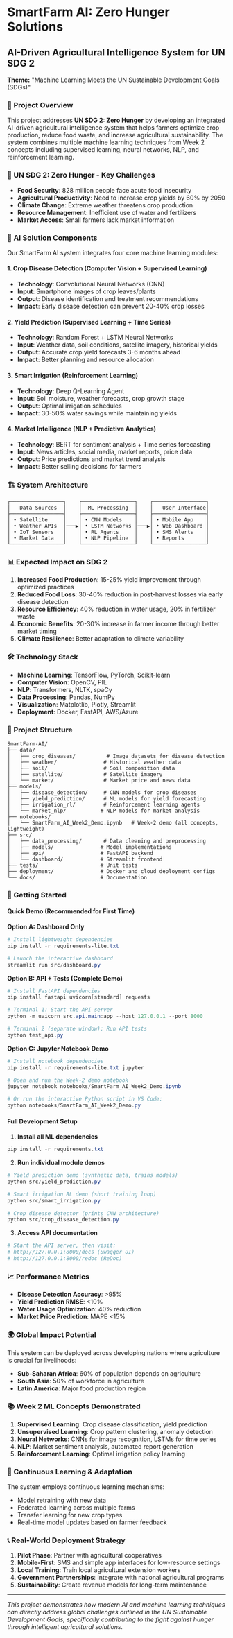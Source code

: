# SmartFarm AI: Zero Hunger Solutions
## AI-Driven Agricultural Intelligence System for UN SDG 2

**Theme:** "Machine Learning Meets the UN Sustainable Development Goals (SDGs)"

### 🌱 Project Overview

This project addresses **UN SDG 2: Zero Hunger** by developing an integrated AI-driven agricultural intelligence system that helps farmers optimize crop production, reduce food waste, and increase agricultural sustainability. The system combines multiple machine learning techniques from Week 2 concepts including supervised learning, neural networks, NLP, and reinforcement learning.

### 🎯 UN SDG 2: Zero Hunger - Key Challenges

- **Food Security**: 828 million people face acute food insecurity
- **Agricultural Productivity**: Need to increase crop yields by 60% by 2050
- **Climate Change**: Extreme weather threatens crop production
- **Resource Management**: Inefficient use of water and fertilizers
- **Market Access**: Small farmers lack market information

### 🤖 AI Solution Components

Our SmartFarm AI system integrates four core machine learning modules:

#### 1. **Crop Disease Detection** (Computer Vision + Supervised Learning)
- **Technology**: Convolutional Neural Networks (CNN)
- **Input**: Smartphone images of crop leaves/plants
- **Output**: Disease identification and treatment recommendations
- **Impact**: Early disease detection can prevent 20-40% crop losses

#### 2. **Yield Prediction** (Supervised Learning + Time Series)
- **Technology**: Random Forest + LSTM Neural Networks
- **Input**: Weather data, soil conditions, satellite imagery, historical yields
- **Output**: Accurate crop yield forecasts 3-6 months ahead
- **Impact**: Better planning and resource allocation

#### 3. **Smart Irrigation** (Reinforcement Learning)
- **Technology**: Deep Q-Learning Agent
- **Input**: Soil moisture, weather forecasts, crop growth stage
- **Output**: Optimal irrigation schedules
- **Impact**: 30-50% water savings while maintaining yields

#### 4. **Market Intelligence** (NLP + Predictive Analytics)
- **Technology**: BERT for sentiment analysis + Time series forecasting
- **Input**: News articles, social media, market reports, price data
- **Output**: Price predictions and market trend analysis
- **Impact**: Better selling decisions for farmers

### 🏗️ System Architecture

```
┌─────────────────┐    ┌─────────────────┐    ┌─────────────────┐
│   Data Sources  │    │  ML Processing  │    │   User Interface│
├─────────────────┤    ├─────────────────┤    ├─────────────────┤
│ • Satellite     │    │ • CNN Models    │    │ • Mobile App    │
│ • Weather APIs  │───▶│ • LSTM Networks │───▶│ • Web Dashboard │
│ • IoT Sensors   │    │ • RL Agents     │    │ • SMS Alerts    │
│ • Market Data   │    │ • NLP Pipeline  │    │ • Reports       │
└─────────────────┘    └─────────────────┘    └─────────────────┘
```

### 📊 Expected Impact on SDG 2

1. **Increased Food Production**: 15-25% yield improvement through optimized practices
2. **Reduced Food Loss**: 30-40% reduction in post-harvest losses via early disease detection
3. **Resource Efficiency**: 40% reduction in water usage, 20% in fertilizer waste
4. **Economic Benefits**: 20-30% increase in farmer income through better market timing
5. **Climate Resilience**: Better adaptation to climate variability

### 🛠️ Technology Stack

- **Machine Learning**: TensorFlow, PyTorch, Scikit-learn
- **Computer Vision**: OpenCV, PIL
- **NLP**: Transformers, NLTK, spaCy
- **Data Processing**: Pandas, NumPy
- **Visualization**: Matplotlib, Plotly, Streamlit
- **Deployment**: Docker, FastAPI, AWS/Azure

### 📁 Project Structure

```
SmartFarm-AI/
├── data/
│   ├── crop_diseases/          # Image datasets for disease detection
│   ├── weather/               # Historical weather data
│   ├── soil/                  # Soil composition data
│   ├── satellite/             # Satellite imagery
│   └── market/                # Market price and news data
├── models/
│   ├── disease_detection/     # CNN models for crop diseases
│   ├── yield_prediction/      # ML models for yield forecasting
│   ├── irrigation_rl/         # Reinforcement learning agents
│   └── market_nlp/           # NLP models for market analysis
├── notebooks/
│   └── SmartFarm_AI_Week2_Demo.ipynb   # Week-2 demo (all concepts, lightweight)
├── src/
│   ├── data_processing/       # Data cleaning and preprocessing
│   ├── models/               # Model implementations
│   ├── api/                  # FastAPI backend
│   └── dashboard/            # Streamlit frontend
├── tests/                    # Unit tests
├── deployment/               # Docker and cloud deployment configs
└── docs/                     # Documentation
```

### 🚀 Getting Started

#### Quick Demo (Recommended for First Time)

**Option A: Dashboard Only**
```powershell
# Install lightweight dependencies
pip install -r requirements-lite.txt

# Launch the interactive dashboard
streamlit run src/dashboard.py
```

**Option B: API + Tests (Complete Demo)**
```powershell
# Install FastAPI dependencies
pip install fastapi uvicorn[standard] requests

# Terminal 1: Start the API server
python -m uvicorn src.api.main:app --host 127.0.0.1 --port 8000

# Terminal 2 (separate window): Run API tests
python test_api.py
```

**Option C: Jupyter Notebook Demo**
```powershell
# Install notebook dependencies
pip install -r requirements-lite.txt jupyter

# Open and run the Week-2 demo notebook
jupyter notebook notebooks/SmartFarm_AI_Week2_Demo.ipynb

# Or run the interactive Python script in VS Code:
python notebooks/SmartFarm_AI_Week2_Demo.py
```

#### Full Development Setup

1. **Install all ML dependencies**
```powershell
pip install -r requirements.txt
```

2. **Run individual module demos**
```powershell
# Yield prediction demo (synthetic data, trains models)
python src/yield_prediction.py

# Smart irrigation RL demo (short training loop)
python src/smart_irrigation.py

# Crop disease detector (prints CNN architecture)
python src/crop_disease_detection.py
```

3. **Access API documentation**
```powershell
# Start the API server, then visit:
# http://127.0.0.1:8000/docs (Swagger UI)
# http://127.0.0.1:8000/redoc (ReDoc)
```

### 📈 Performance Metrics

- **Disease Detection Accuracy**: >95%
- **Yield Prediction RMSE**: <10%
- **Water Usage Optimization**: 40% reduction
- **Market Price Prediction**: MAPE <15%

### 🌍 Global Impact Potential

This system can be deployed across developing nations where agriculture is crucial for livelihoods:
- **Sub-Saharan Africa**: 60% of population depends on agriculture
- **South Asia**: 50% of workforce in agriculture
- **Latin America**: Major food production region

### 📚 Week 2 ML Concepts Demonstrated

1. **Supervised Learning**: Crop disease classification, yield prediction
2. **Unsupervised Learning**: Crop pattern clustering, anomaly detection
3. **Neural Networks**: CNNs for image recognition, LSTMs for time series
4. **NLP**: Market sentiment analysis, automated report generation
5. **Reinforcement Learning**: Optimal irrigation policy learning

### 🔄 Continuous Learning & Adaptation

The system employs continuous learning mechanisms:
- Model retraining with new data
- Federated learning across multiple farms
- Transfer learning for new crop types
- Real-time model updates based on farmer feedback

### 📞 Real-World Deployment Strategy

1. **Pilot Phase**: Partner with agricultural cooperatives
2. **Mobile-First**: SMS and simple app interfaces for low-resource settings
3. **Local Training**: Train local agricultural extension workers
4. **Government Partnerships**: Integrate with national agricultural programs
5. **Sustainability**: Create revenue models for long-term maintenance

---

*This project demonstrates how modern AI and machine learning techniques can directly address global challenges outlined in the UN Sustainable Development Goals, specifically contributing to the fight against hunger through intelligent agricultural solutions.*